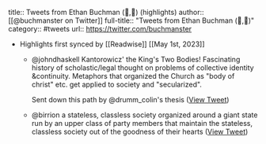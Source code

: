 title:: Tweets from Ethan Buchman (🐝,🦇) (highlights)
author:: [[@buchmanster on Twitter]]
full-title:: "Tweets from Ethan Buchman (🐝,🦇)"
category:: #tweets
url:: https://twitter.com/buchmanster

- Highlights first synced by [[Readwise]] [[May 1st, 2023]]
	- @johndhaskell Kantorowicz' the King's Two Bodies! Fascinating history of scholastic/legal thought on problems of collective identity &continuity. Metaphors that organized the Church as "body of christ" etc. get applied to society and "secularized".
	  
	  Sent down this path by @drumm_colin's thesis ([View Tweet](https://twitter.com/buchmanster/status/1551324727205154816))
	- @birrion a stateless, classless society organized around a giant state run by an upper class of party members that maintain the stateless, classless society out of the goodness of their hearts ([View Tweet](https://twitter.com/buchmanster/status/1652689066121478144))
